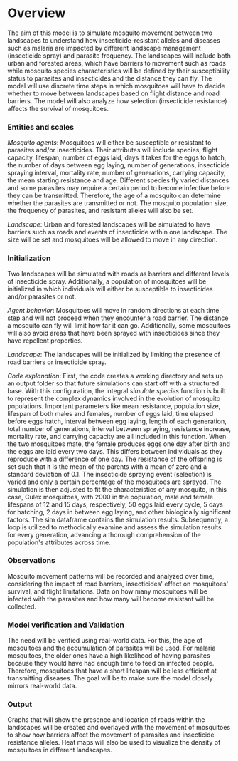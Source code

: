# Overview

The aim of this model is to simulate mosquito movement between two landscapes to understand how insecticide-resistant alleles and diseases such as malaria are impacted by different landscape management (insecticide spray) and parasite frequency. The landscapes will include both urban and forested areas, which have barriers to movement such as roads while mosquito species characteristics will be defined by their susceptibility status to parasites and insecticides and the distance they can fly. The model will use discrete time steps in which mosquitoes will have to decide whether to move between landscapes based on flight distance and road barriers. The model will also analyze how selection (insecticide resistance) affects the survival of mosquitoes.

### Entities and scales

*Mosquito agents*: Mosquitoes will either be susceptible or resistant to parasites and/or insecticides. Their attributes will include species, flight capacity, lifespan, number of eggs laid, days it takes for the eggs to hatch, the number of days between egg laying, number of generations, insecticide spraying interval, mortality rate, number of generations, carrying capacity, the mean starting resistance and age. Different species fly varied distances and some parasites may require a certain period to become infective before they can be transmitted. Therefore, the age of a mosquito can determine whether the parasites
are transmitted or not. The mosquito population size, the frequency of parasites, and resistant alleles will also be set.

*Landscape*: Urban and forested landscapes will be simulated to have barriers such as roads and events of insecticide within one landscape. The size will be set and mosquitoes will be allowed to move in any direction. 

### Initialization 

Two landscapes will be simulated with roads as barriers and different levels of insecticide spray. Additionally, a population of mosquitoes will be initialized in which individuals will either be susceptible to insecticides and/or parasites or not.

*Agent behavior*: Mosquitoes will move in random directions at each time step and will not proceed when they encounter a road barrier. The distance a mosquito can fly will limit how far it can go. Additionally, some mosquitoes will also avoid areas that have been sprayed with insecticides since they have repellent properties.

*Landscape*: The landscapes will be initialized by limiting the presence of road barriers or insecticide spray.

*Code explanation*: First, the code creates a working directory and sets up an output folder so that future simulations can start off with a structured base. With this configuration, the integral *simulate species* function is built to represent the complex dynamics involved in the evolution of mosquito populations. Important parameters like mean resistance, population size, lifespan of both males and females, number of eggs laid, time elapsed before eggs hatch, interval between egg laying, length of each generation, total number of generations, interval between spraying, resistance increase, mortality rate, and carrying capacity are all included in this function. When the two mosquitoes mate, the female produces eggs one day after birth and the eggs are laid every two days. This differs between individuals as they reproduce with a difference of one day. The resistance of the offspring is set such that it is the mean of the parents with a mean of zero and a standard deviation of 0.1. The insecticide spraying event (selection) is varied and only a certain percentage of the mosquitoes are sprayed. The simulation is then adjusted to fit the characteristics of any mosquito, in this case, Culex mosquitoes, with 2000 in the population, male and female lifespans of 12 and 15 days, respectively, 50 eggs laid every cycle, 5 days for hatching, 2 days in between egg laying, and other biologically significant factors. The sim dataframe contains the simulation results. Subsequently, a loop is utilized to methodically examine and assess the simulation results for every generation, advancing a thorough comprehension of the population's attributes across time.

### Observations 

Mosquito movement patterns will be recorded and analyzed over time, considering the impact of road barriers, insecticides' effect on mosquitoes' survival, and flight limitations. Data on how many mosquitoes will be infected with the parasites and how many will become resistant will be collected.

### Model verification and Validation

The need will be verified using real-world data. For this, the age of mosquitoes and the accumulation of parasites will be used. For malaria mosquitoes, the older ones have a high likelihood
of having parasites because they would have had enough time to feed on infected people. Therefore, mosquitoes that have a short lifespan will be less efficient at transmitting diseases. The goal will be to make sure the model closely mirrors real-world data.

### Output

Graphs that will show the presence and location of roads within the landscapes will be created and overlayed with the movement of mosquitoes to show how barriers affect the movement of parasites and insecticide resistance alleles. Heat maps will also be used to visualize the density of mosquitoes in different landscapes.
